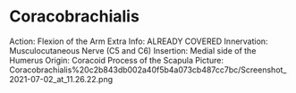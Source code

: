 # Coracobrachialis

Action: Flexion of the Arm
Extra Info: ALREADY COVERED
Innervation: Musculocutaneous Nerve (C5 and C6)
Insertion: Medial side of the Humerus
Origin: Coracoid Process of the Scapula
Picture: Coracobrachialis%20c2b843db002a40f5b4a073cb487cc7bc/Screenshot_2021-07-02_at_11.26.22.png